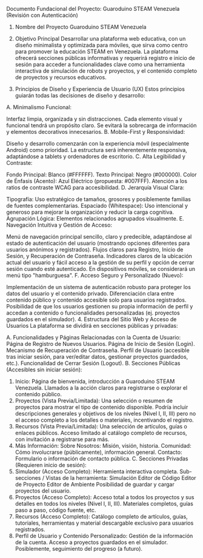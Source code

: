 Documento Fundacional del Proyecto: Guaroduino STEAM Venezuela (Revisión con Autenticación)
1. Nombre del Proyecto
Guaroduino STEAM Venezuela

2. Objetivo Principal
Desarrollar una plataforma web educativa, con un diseño minimalista y optimizada para móviles, que sirva como centro para promover la educación STEAM en Venezuela. La plataforma ofrecerá secciones públicas informativas y requerirá registro e inicio de sesión para acceder a funcionalidades clave como una herramienta interactiva de simulación de robots y proyectos, y el contenido completo de proyectos y recursos educativos.

3. Principios de Diseño y Experiencia de Usuario (UX)
Estos principios guiarán todas las decisiones de diseño y desarrollo:

A. Minimalismo Funcional:

Interfaz limpia, organizada y sin distracciones.
Cada elemento visual y funcional tendrá un propósito claro.
Se evitará la sobrecarga de información y elementos decorativos innecesarios.
B. Mobile-First y Responsividad:

Diseño y desarrollo comenzarán con la experiencia móvil (especialmente Android) como prioridad.
La estructura será inherentemente responsiva, adaptándose a tablets y ordenadores de escritorio.
C. Alta Legibilidad y Contraste:

Fondo Principal: Blanco (#FFFFFF).
Texto Principal: Negro (#000000).
Color de Énfasis (Acento): Azul Eléctrico (propuesta: #007FFF).
Atención a los ratios de contraste WCAG para accesibilidad.
D. Jerarquía Visual Clara:

Tipografía: Uso estratégico de tamaños, grosores y posiblemente familias de fuentes complementarias.
Espaciado (Whitespace): Uso intencional y generoso para mejorar la organización y reducir la carga cognitiva.
Agrupación Lógica: Elementos relacionados agrupados visualmente.
E. Navegación Intuitiva y Gestión de Acceso:

Menú de navegación principal sencillo, claro y predecible, adaptándose al estado de autenticación del usuario (mostrando opciones diferentes para usuarios anónimos y registrados).
Flujos claros para Registro, Inicio de Sesión, y Recuperación de Contraseña.
Indicadores claros de la ubicación actual del usuario y fácil acceso a la gestión de su perfil y opción de cerrar sesión cuando esté autenticado.
En dispositivos móviles, se considerará un menú tipo "hamburguesa".
F. Acceso Seguro y Personalizado (Nuevo):

Implementación de un sistema de autenticación robusto para proteger los datos del usuario y el contenido privado.
Diferenciación clara entre contenido público y contenido accesible solo para usuarios registrados.
Posibilidad de que los usuarios gestionen su propia información de perfil y accedan a contenido o funcionalidades personalizadas (ej. proyectos guardados en el simulador).
4. Estructura del Sitio Web y Acceso de Usuarios
La plataforma se dividirá en secciones públicas y privadas:

A. Funcionalidades y Páginas Relacionadas con la Cuenta de Usuario:
Página de Registro de Nuevos Usuarios.
Página de Inicio de Sesión (Login).
Mecanismo de Recuperación de Contraseña.
Perfil de Usuario (accesible tras iniciar sesión, para ver/editar datos, gestionar proyectos guardados, etc.).
Funcionalidad de Cerrar Sesión (Logout).
B. Secciones Públicas (Accesibles sin iniciar sesión):
1. Inicio:
Página de bienvenida, introducción a Guaroduino STEAM Venezuela.
Llamados a la acción claros para registrarse o explorar el contenido público.
2. Proyectos (Vista Previa/Limitada):
Una selección o resumen de proyectos para mostrar el tipo de contenido disponible.
Podría incluir descripciones generales y objetivos de los niveles (Nivel I, II, III) pero no el acceso completo a los detalles o materiales, incentivando el registro.
3. Recursos (Vista Previa/Limitada):
Una selección de artículos, guías o enlaces públicos.
Acceso limitado al catálogo completo de recursos, con invitación a registrarse para más.
4. Más Información:
Sobre Nosotros: Misión, visión, historia.
Comunidad: Cómo involucrarse (públicamente), información general.
Contacto: Formulario o información de contacto pública.
C. Secciones Privadas (Requieren inicio de sesión):
1. Simulador (Acceso Completo):
Herramienta interactiva completa.
Sub-secciones / Vistas de la herramienta:
Simulación
Editor de Código
Editor de Proyecto
Editor de Ambiente
Posibilidad de guardar y cargar proyectos del usuario.
2. Proyectos (Acceso Completo):
Acceso total a todos los proyectos y sus detalles en todos los niveles (Nivel I, II, III).
Materiales completos, guías paso a paso, código fuente, etc.
3. Recursos (Acceso Completo):
Catálogo completo de artículos, guías, tutoriales, herramientas y material descargable exclusivo para usuarios registrados.
4. Perfil de Usuario y Contenido Personalizado:
Gestión de la información de la cuenta.
Acceso a proyectos guardados en el simulador.
Posiblemente, seguimiento del progreso (a futuro).